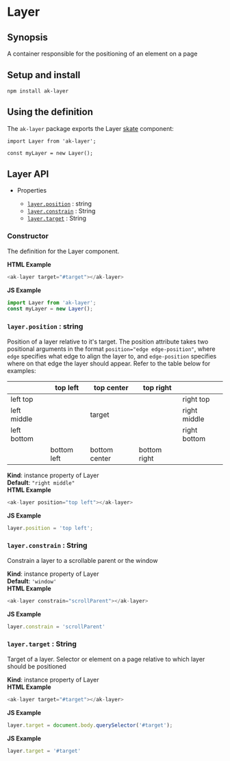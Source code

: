 # Layer

## Synopsis

A container responsible for the positioning of an element on a page

## Setup and install

```
npm install ak-layer
```

## Using the definition

The `ak-layer` package exports the Layer [skate](https://github.com/skatejs/skatejs) component:

```
import Layer from 'ak-layer';

const myLayer = new Layer();
```
## Layer API
* Properties

    *  [`layer.position`](#Layer+position) : string
    *  [`layer.constrain`](#Layer+constrain) : String
    *  [`layer.target`](#Layer+target) : String

### Constructor
The definition for the Layer component.

**HTML Example**
```js
<ak-layer target="#target"></ak-layer>
```
**JS Example**
```js
import Layer from 'ak-layer';
const myLayer = new Layer();
```
### `layer.position` : string
Position of a layer relative to it's target.
The position attribute takes two positional arguments in the format `position="edge edge-position"`,
where `edge` specifies what edge to align the layer to, and `edge-position` specifies where on that edge the layer should appear.
Refer to the table below for examples:

|             | top left    | top center    | top right    |              |
|-------------|-------------|---------------|--------------|--------------|
| left top    |             |               |              | right top    |
| left middle |             |    target     |              | right middle |
| left bottom |             |               |              | right bottom |
|             | bottom left | bottom center | bottom right |              |

**Kind**: instance property of Layer  
**Default**: `"right middle"`  
**HTML Example**
```js
<ak-layer position="top left"></ak-layer>
```
**JS Example**
```js
layer.position = 'top left';
```
### `layer.constrain` : String
Constrain a layer to a scrollable parent or the window

**Kind**: instance property of Layer  
**Default**: `'window'`  
**HTML Example**
```js
<ak-layer constrain="scrollParent"></ak-layer>
```
**JS Example**
```js
layer.constrain = 'scrollParent'
```
### `layer.target` : String
Target of a layer.
Selector or element on a page relative to which layer should be positioned

**Kind**: instance property of Layer  
**HTML Example**
```js
<ak-layer target="#target"></ak-layer>
```
**JS Example**
```js
layer.target = document.body.querySelector('#target');
```
**JS Example**
```js
layer.target = '#target'
```
